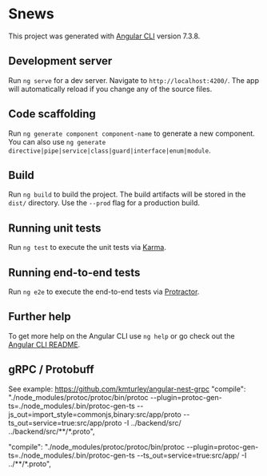 # Snews

This project was generated with [Angular CLI](https://github.com/angular/angular-cli) version 7.3.8.

## Development server

Run `ng serve` for a dev server. Navigate to `http://localhost:4200/`. The app will automatically reload if you change any of the source files.

## Code scaffolding

Run `ng generate component component-name` to generate a new component. You can also use `ng generate directive|pipe|service|class|guard|interface|enum|module`.

## Build

Run `ng build` to build the project. The build artifacts will be stored in the `dist/` directory. Use the `--prod` flag for a production build.

## Running unit tests

Run `ng test` to execute the unit tests via [Karma](https://karma-runner.github.io).

## Running end-to-end tests

Run `ng e2e` to execute the end-to-end tests via [Protractor](http://www.protractortest.org/).

## Further help

To get more help on the Angular CLI use `ng help` or go check out the [Angular CLI README](https://github.com/angular/angular-cli/blob/master/README.md).

## gRPC / Protobuff
See example: https://github.com/kmturley/angular-nest-grpc
"compile": "./node_modules/protoc/protoc/bin/protoc --plugin=protoc-gen-ts=./node_modules/.bin/protoc-gen-ts --js_out=import_style=commonjs,binary:src/app/proto --ts_out=service=true:src/app/proto -I ../backend/src/ ../backend/src/**/*.proto",

"compile": "./node_modules/protoc/protoc/bin/protoc --plugin=protoc-gen-ts=./node_modules/.bin/protoc-gen-ts --ts_out=service=true:src/app/ -I ../**/*.proto",
